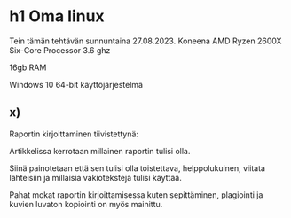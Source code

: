 # h1 Oma linux

Tein tämän tehtävän sunnuntaina 27.08.2023. 
Koneena AMD Ryzen 2600X Six-Core Processor 3.6 ghz

16gb RAM

Windows 10 64-bit käyttöjärjestelmä

## x)

Raportin kirjoittaminen tiivistettynä:

Artikkelissa kerrotaan millainen raportin tulisi olla. 

Siinä painotetaan että sen tulisi olla toistettava, helppolukuinen, viitata lähteisiin ja millaisia vakiotekstejä tulisi käyttää.

Pahat mokat raportin kirjoittamisessa kuten sepittäminen, plagiointi ja kuvien luvaton kopiointi on myös mainittu.

